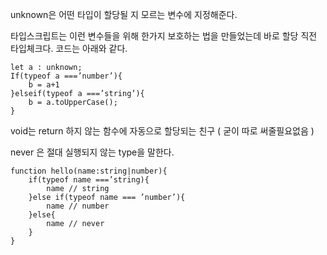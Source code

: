 
unknown은 어떤 타입이 할당될 지 모르는 변수에 지정해준다.

타입스크립트는 이런 변수들을 위해 한가지 보호하는 법을 만들었는데 바로 
할당 직전 타입체크다. 코드는 아래와 같다.   

```
let a : unknown;
If(typeof a ===’number’){
	b = a+1
}elseif(typeof a ===’string’){
	b = a.toUpperCase();
}
```


void는 return 하지 않는 함수에 자동으로 할당되는 친구 ( 굳이 따로 써줄필요없음 )

never 은 절대 실행되지 않는 type을 말한다.

```
function hello(name:string|number){
	if(typeof name ===’string){
		name // string
	}else if(typeof name === ’number’){
		name // number
	}else{
	 	name // never
	}
}
```
